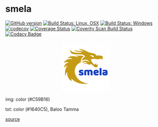 # smela

[![GitHub version](https://badge.fury.io/gh/SMelanko%2Fsmela.svg)](https://badge.fury.io/gh/SMelanko%2Fsmela)
[![Build Status: Linux, OSX](https://travis-ci.org/SMelanko/smela.svg?branch=master)](https://travis-ci.org/SMelanko/smela)
[![Build Status: Windows](https://ci.appveyor.com/api/projects/status/github/SMelanko/smela?branch=master&svg=true)](https://ci.appveyor.com/project/SMelanko/smela)
[![codecov](https://codecov.io/gh/SMelanko/smela/branch/master/graph/badge.svg)](https://codecov.io/gh/SMelanko/smela)
[![Coverage Status](https://coveralls.io/repos/github/SMelanko/smela/badge.svg?branch=master)](https://coveralls.io/github/SMelanko/smela?branch=master)
<a href="https://scan.coverity.com/projects/smelanko-smela">
  <img alt="Coverity Scan Build Status"
       src="https://scan.coverity.com/projects/15162/badge.svg"/>
</a>
[![Codacy Badge](https://api.codacy.com/project/badge/Grade/39b19b9586324a1a98f5151d5dcef214)](https://www.codacy.com/app/SMelanko/smela?utm_source=github.com&amp;utm_medium=referral&amp;utm_content=SMelanko/smela&amp;utm_campaign=Badge_Grade)

<p align="center">
  <img width="156" height="156" src="logo-2.png">
</p>

img: color (#C59B16)

txt: color (#1640C5), Baloo Tamma

[source](https://www.designevo.com)
